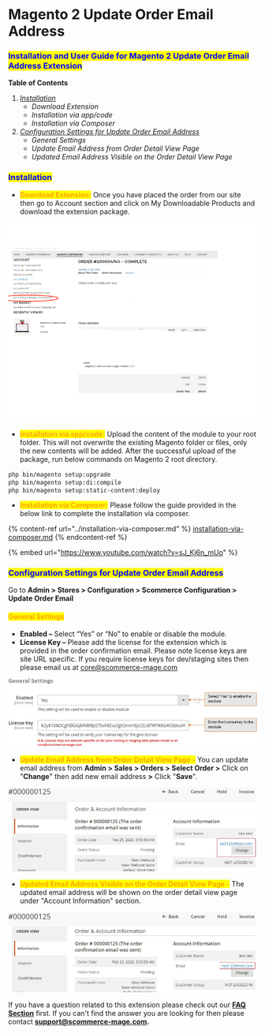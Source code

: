 # Magento 2 Update Order Email Address

### <mark style="color:blue;">Installation and User Guide for Magento 2 Update Order Email Address Extension</mark>

**Table of Contents**

1. [_Installation_ ](magento-2-update-order-email-address.md#\_bookmark0)
   * _Download Extension_
   * _Installation via app/code_&#x20;
   * _Installation via Composer_
2. [_Configuration Settings for Update Order Email Address_ ](magento-2-update-order-email-address.md#\_bookmark3)
   * _General Settings_&#x20;
   * _Update Email Address from Order Detail View Page_&#x20;
   * _Updated Email Address Visible on the Order Detail View Page_&#x20;

### <mark style="color:blue;">Installation</mark> <a href="#_bookmark0" id="_bookmark0"></a>

* <mark style="color:orange;">**Download Extension:**</mark> Once you have placed the order from our site then go to Account section and click on My Downloadable Products and download the extension package.

![](../../.gitbook/assets/Download.png)

* <mark style="color:orange;">**Installation via app/code:**</mark> Upload the content of the module to your root folder. This will not overwrite the existing Magento folder or files, only the new contents will be added. After the successful upload of the package, run below commands on Magento 2 root directory.

```
php bin/magento setup:upgrade
php bin/magento setup:di:compile
php bin/magento setup:static-content:deploy
```

* <mark style="color:orange;">**Installation via Composer:**</mark> Please follow the guide provided in the below link to complete the installation via composer.

{% content-ref url="../installation-via-composer.md" %}
[installation-via-composer.md](../installation-via-composer.md)
{% endcontent-ref %}

{% embed url="https://www.youtube.com/watch?v=sJ_Kj6n_mUo" %}

### <mark style="color:blue;">Configuration Settings for Update Order Email Address</mark> <a href="#_bookmark3" id="_bookmark3"></a>

Go to **Admin > Stores > Configuration > Scommerce Configuration > Update Order Email**

#### <mark style="color:orange;">General Settings</mark> <a href="#_bookmark4" id="_bookmark4"></a>

* **Enabled –** Select “Yes” or “No” to enable or disable the module.
* **License Key –** Please add the license for the extension which is provided in the order confirmation email. Please note license keys are site URL specific. If you require license keys for dev/staging sites then please email us at [core@scommerce-mage.com](mailto:core@scommerce-mage.com)

![](<../../.gitbook/assets/1 (45)>)

* <mark style="color:orange;">**Update Email Address from Order Detail View Page -**</mark> You can update email address from **Admin > Sales > Orders > Select Order >** Click on "**Change**" then add new email address **>** Click "**Save**".

![](<../../.gitbook/assets/2 (66)>)

* <mark style="color:orange;">**Updated Email Address Visible on the Order Detail View Page -**</mark> The updated email address will be shown on the order detail view page under "Account Information" section.

![](<../../.gitbook/assets/3 (67)>)

If you have a question related to this extension please check out our [**FAQ Section**](https://www.scommerce-mage.com/magento-2-ajax-login-add-to-wishlist.html#faq) first. If you can't find the answer you are looking for then please contact [**support@scommerce-mage.com**](mailto:core@scommerce-mage.com)**.**

